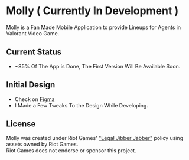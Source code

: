 # Molly ( Currently In Development )

Molly is a Fan Made Mobile Application to provide Lineups for Agents in Valorant Video Game.
## Current Status

- ~85% Of The App is Done, The First Version Will Be Available Soon.  

## Initial Design
- Check on [Figma](https://www.figma.com/file/UJW0fF5TQ4EoOTrFP11zLH/Molly?node-id=343%3A1529)
- I Made a Few Tweaks To the Design While Developing.



## License
Molly was created under Riot Games' ["Legal Jibber Jabber"](https://www.riotgames.com/en/legal) policy using assets owned by Riot Games.  
Riot Games does not endorse or sponsor this project.
